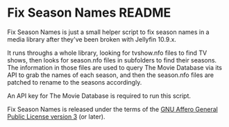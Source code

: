 Fix Season Names README
=======================

Fix Season Names is just a small helper script to fix season names in a media
library after they've been broken with Jellyfin 10.9.x.

It runs throughs a whole library, looking for tvshow.nfo files to find TV shows,
then looks for season.nfo files in subfolders to find their seasons. The
information in those files are used to query The Movie Database via its API
to grab the names of each season, and then the season.nfo files are patched
to rename to the seasons accordingly.

An API key for The Movie Database is required to run this script.

Fix Season Names is released under the terms of the
[GNU Affero General Public License version 3](https://www.gnu.org/licenses/agpl.html)
(or later).
